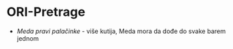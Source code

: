 # ORI-Pretrage

<ul>
  <li> <i> Meda pravi palačinke </i> - više kutija, Meda mora da dođe do svake barem jednom </li>
</ul>
